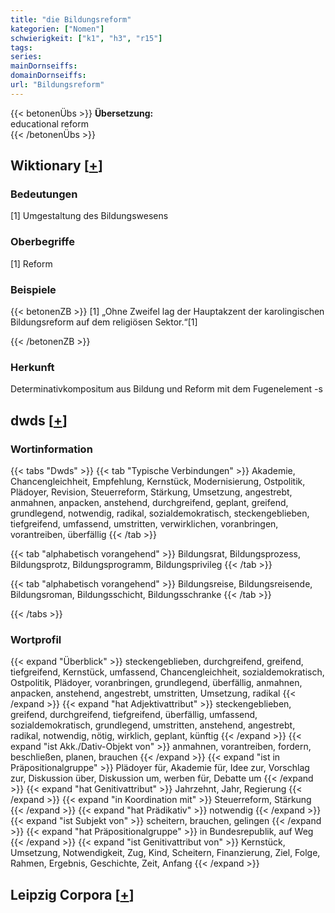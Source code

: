 ```yaml
---
title: "die Bildungsreform"
kategorien: ["Nomen"]
schwierigkeit: ["k1", "h3", "r15"]
tags:
series:
mainDornseiffs:
domainDornseiffs:
url: "Bildungsreform"
---
```


{{< betonenÜbs >}}
**Übersetzung:**  
educational reform  
{{< /betonenÜbs >}}

## Wiktionary [[+](https://de.wiktionary.org/wiki/Bildungsreform)]

### Bedeutungen
[1] Umgestaltung des Bildungswesens  

### Oberbegriffe
[1] Reform  

### Beispiele
{{< betonenZB >}}
[1] „Ohne Zweifel lag der Hauptakzent der karolingischen Bildungsreform auf dem religiösen Sektor.“[1]  

{{< /betonenZB >}}
### Herkunft
Determinativkompositum aus Bildung und Reform mit dem Fugenelement -s  



## dwds [[+](https://www.dwds.de/wb/Bildungsreform)]

### Wortinformation
{{< tabs "Dwds" >}}
{{< tab "Typische Verbindungen" >}}
Akademie, Chancengleichheit, Empfehlung, Kernstück, Modernisierung, Ostpolitik, Plädoyer, Revision, Steuerreform, Stärkung, Umsetzung, angestrebt, anmahnen, anpacken, anstehend, durchgreifend, geplant, greifend, grundlegend, notwendig, radikal, sozialdemokratisch, steckengeblieben, tiefgreifend, umfassend, umstritten, verwirklichen, voranbringen, vorantreiben, überfällig
{{< /tab >}}

{{< tab "alphabetisch vorangehend" >}}
Bildungsrat, Bildungsprozess, Bildungsprotz, Bildungsprogramm, Bildungsprivileg
{{< /tab >}}

{{< tab "alphabetisch vorangehend" >}}
Bildungsreise, Bildungsreisende, Bildungsroman, Bildungsschicht, Bildungsschranke
{{< /tab >}}

{{< /tabs >}}

### Wortprofil
{{< expand "Überblick" >}} steckengeblieben, durchgreifend, greifend, tiefgreifend, Kernstück, umfassend, Chancengleichheit, sozialdemokratisch, Ostpolitik, Plädoyer, voranbringen, grundlegend, überfällig, anmahnen, anpacken, anstehend, angestrebt, umstritten, Umsetzung, radikal {{< /expand >}}
{{< expand "hat Adjektivattribut" >}} steckengeblieben, greifend, durchgreifend, tiefgreifend, überfällig, umfassend, sozialdemokratisch, grundlegend, umstritten, anstehend, angestrebt, radikal, notwendig, nötig, wirklich, geplant, künftig {{< /expand >}}
{{< expand "ist Akk./Dativ-Objekt von" >}} anmahnen, vorantreiben, fordern, beschließen, planen, brauchen {{< /expand >}}
{{< expand "ist in Präpositionalgruppe" >}} Plädoyer für, Akademie für, Idee zur, Vorschlag zur, Diskussion über, Diskussion um, werben für, Debatte um {{< /expand >}}
{{< expand "hat Genitivattribut" >}} Jahrzehnt, Jahr, Regierung {{< /expand >}}
{{< expand "in Koordination mit" >}} Steuerreform, Stärkung {{< /expand >}}
{{< expand "hat Prädikativ" >}} notwendig {{< /expand >}}
{{< expand "ist Subjekt von" >}} scheitern, brauchen, gelingen {{< /expand >}}
{{< expand "hat Präpositionalgruppe" >}} in Bundesrepublik, auf Weg {{< /expand >}}
{{< expand "ist Genitivattribut von" >}} Kernstück, Umsetzung, Notwendigkeit, Zug, Kind, Scheitern, Finanzierung, Ziel, Folge, Rahmen, Ergebnis, Geschichte, Zeit, Anfang {{< /expand >}}

## Leipzig Corpora [[+](https://corpora.uni-leipzig.de/en/res?word=Bildungsreform&corpusId=deu_newscrawl-public_2018)]

